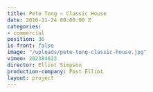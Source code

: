 ```yaml
---
title: Pete Tong — Classic House
date: 2016-11-24 00:00:00 Z
categories:
- commercial
position: 36
is-front: false
image: "/uploads/pete-tong-classic-house.jpg"
vimeo: 202384623
director: Elliot Simpson
production-company: Post Elliot
layout: project
---
```


